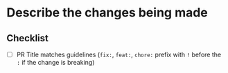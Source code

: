 # Describe the changes being made

<!-- Please clearly describe what this PR changes, any expected impacts, and what you have done to test it -->

## Checklist

- [ ] PR Title matches guidelines (`fix:`, `feat:`, `chore:` prefix with `!` before the `:` if the change is breaking)
